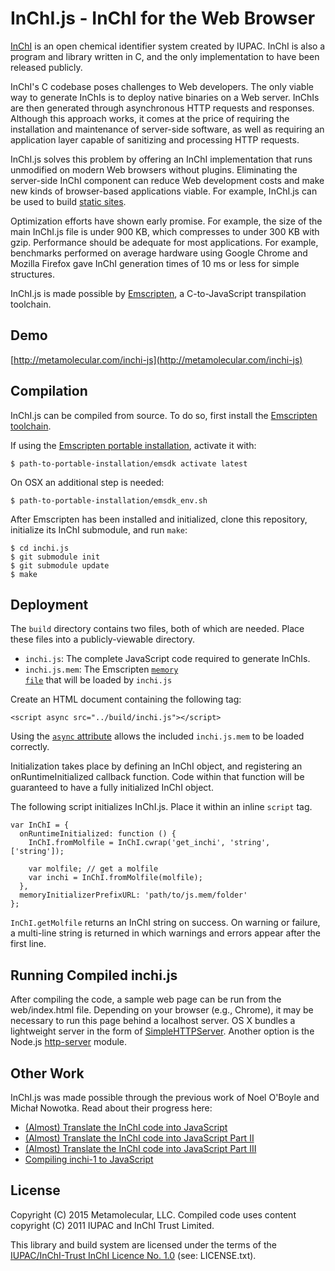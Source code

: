 # InChI.js - InChI for the Web Browser

[InChI](http://www.iupac.org/home/publications/e-resources/inchi.html) is an open chemical identifier system created by IUPAC. InChI is also a program and library written in C, and the only implementation to have been released publicly.

InChI's C codebase poses challenges to Web developers. The only viable way to generate InChIs is to deploy native binaries on a Web server. InChIs are then generated through asynchronous HTTP requests and responses. Although this approach works, it comes at the price of requiring the installation and maintenance of server-side software, as well as requiring an application layer capable of sanitizing and processing HTTP requests.

InChI.js solves this problem by offering an InChI implementation that runs unmodified on modern Web browsers without plugins. Eliminating the server-side InChI component can reduce Web development costs and make new kinds of browser-based applications viable. For example, InChI.js can be used to build [static sites](https://en.wikipedia.org/wiki/Static_web_page).

Optimization efforts have shown early promise. For example, the size of the main InChI.js file is under 900 KB, which compresses to under 300 KB with gzip. Performance should be adequate for most applications. For example, benchmarks performed on average hardware using Google Chrome and Mozilla Firefox gave InChI generation times of 10 ms or less for simple structures.

InChI.js is made possible by [Emscripten](http://kripken.github.io/emscripten-site/), a C-to-JavaScript transpilation toolchain.

## Demo

[http://metamolecular.com/inchi-js](http://metamolecular.com/inchi-js)

## Compilation

InChI.js can be compiled from source. To do so, first install the [Emscripten toolchain](https://kripken.github.io/emscripten-site/docs/getting_started/downloads.html).

If using the [Emscripten portable installation](), activate it with:

```
$ path-to-portable-installation/emsdk activate latest
```

On OSX an additional step is needed:

```
$ path-to-portable-installation/emsdk_env.sh
```

After Emscripten has been installed and initialized, clone this repository, initialize its InChI submodule, and run <code>make</code>:

```
$ cd inchi.js
$ git submodule init
$ git submodule update
$ make
```

## Deployment

The <code>build</code> directory contains two files, both of which are needed. Place these files into a publicly-viewable directory.

- <code>inchi.js</code>: The complete JavaScript code required to generate InChIs.
- <code>inchi.js.mem</code>: The Emscripten [<code>memory file</code>](https://kripken.github.io/emscripten-site/docs/optimizing/Optimizing-Code.html#memory-initialization) that will be loaded by <code>inchi.js</code>

Create an HTML document containing the following tag:

```
<script async src="../build/inchi.js"></script>
```

Using the [<code>async</code> attribute](https://developer.mozilla.org/en-US/docs/Web/HTML/Element/script) allows the included <code>inchi.js.mem</code> to be loaded correctly.

Initialization takes place by defining an InChI object, and registering an onRuntimeInitialized callback function. Code within that function will be guaranteed to have a fully initialized InChI object.

The following script initializes InChI.js. Place it within an inline <code>script</code> tag.

```
var InChI = {
  onRuntimeInitialized: function () {
    InChI.fromMolfile = InChI.cwrap('get_inchi', 'string', ['string']);
    
    var molfile; // get a molfile
    var inchi = InChI.fromMolfile(molfile);
  },
  memoryInitializerPrefixURL: 'path/to/js.mem/folder'
};
```

<code>InChI.getMolfile</code> returns an InChI string on success. On warning or failure, a multi-line string is returned in which warnings and errors appear after the first line.

## Running Compiled inchi.js

After compiling the code, a sample web page can be run from the web/index.html file. Depending on your browser (e.g., Chrome), it may be necessary to run this page behind a localhost server. OS X bundles a lightweight server in the form of [SimpleHTTPServer](http://www.andyjamesdavies.com/blog/javascript/simple-http-server-on-mac-os-x-in-seconds). Another option is the Node.js [http-server](https://www.npmjs.com/package/http-server) module.

## Other Work

InChI.js was made possible through the previous work of Noel O'Boyle and Michał Nowotka. Read about their progress here:

- [(Almost) Translate the InChI code into JavaScript](http://baoilleach.blogspot.com/2011/05/almost-translate-inchi-code-into.html)
- [(Almost) Translate the InChI code into JavaScript Part II](http://baoilleach.blogspot.com/2011/05/almost-translate-inchi-code-into_13.html)
- [(Almost) Translate the InChI code into JavaScript Part III](http://baoilleach.blogspot.co.uk/2011/05/almost-translate-inchi-code-into_24.html)
- [Compiling inchi-1 to JavaScript](http://chembl.blogspot.co.uk/2013/05/compiling-inchi-1-to-javascript.html)

## License

Copyright (C) 2015 Metamolecular, LLC. Compiled code uses content copyright (C) 2011 IUPAC and InChI Trust Limited.

This library and build system are licensed under the terms of the [IUPAC/InChI-Trust InChI Licence No. 1.0](http://www.inchi-trust.org/download/104/LICENCE.pdf) (see: LICENSE.txt).